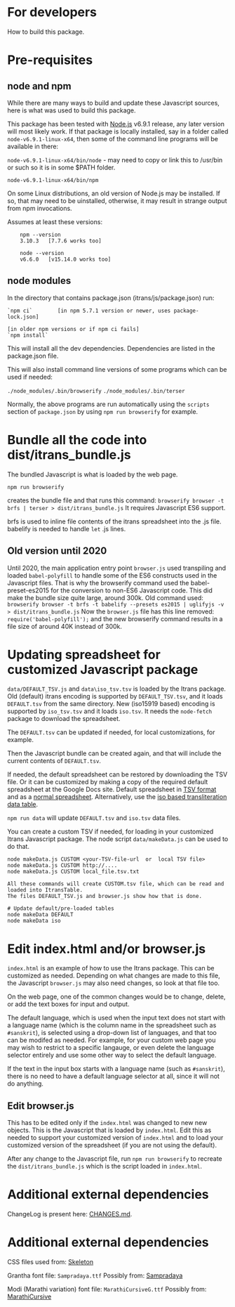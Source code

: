 # For developers

How to build this package.

# Pre-requisites

## node and npm

While there are many ways to build and update these Javascript sources, here is what was used to build this package.

This package has been tested with [Node.js](https://nodejs.org/en) v6.9.1 release, any later version will most likely work.
If that package is locally installed, say in a folder called `node-v6.9.1-linux-x64`, then some of the command line programs will be available in there:

`node-v6.9.1-linux-x64/bin/node` - may need to copy or link this to /usr/bin or such so it is in some $PATH folder.

`node-v6.9.1-linux-x64/bin/npm`

On some Linux distributions, an old version of Node.js may be installed. If so, that may need to be uinstalled, otherwise, it may result in strange output from npm invocations.

Assumes at least these versions:

```
    npm --version
    3.10.3   [7.7.6 works too]

    node --version
    v6.6.0   [v15.14.0 works too]
```

## node modules

In the directory that contains package.json (itrans/js/package.json)
run:

    `npm ci`        [in npm 5.7.1 version or newer, uses package-lock.json]

    [in older npm versions or if npm ci fails]
    `npm install`

This will install all the dev dependencies.
Dependencies are listed in the package.json file.

This will also install command line versions of some programs which can be used if needed:

`./node_modules/.bin/browserify`
`./node_modules/.bin/terser`

Normally, the above programs are run automatically using the `scripts` section of `package.json` by using `npm run browserify` for example.

# Bundle all the code into dist/itrans_bundle.js

The bundled Javascript is what is loaded by the web page.

`npm run browserify`

creates the bundle file and that runs this command:
`browserify browser -t brfs | terser > dist/itrans_bundle.js`
It requires Javascript ES6 support.

brfs is used to inline file contents of the itrans spreadsheet into the .js file.
babelify is needed to handle `let` .js lines.

## Old version until 2020

Until 2020, the main application entry point `browser.js` used transpiling and loaded `babel-polyfill` to handle some of the ES6 constructs used in the Javascript files.
That is why the browserify command used the babel-preset-es2015 for the conversion to non-ES6 Javascript code.
This did make the bundle size quite large, around 300k.
Old command used:
`browserify browser -t brfs -t babelify --presets es2015 | uglifyjs -v > dist/itrans_bundle.js`
Now the `browser.js` file has this line removed:
`require('babel-polyfill');`
and the new browserify command results in a file size of around 40K instead of 300k.

# Updating spreadsheet for customized Javascript package

`data/DEFAULT_TSV.js` and `data\iso_tsv.tsv` is loaded by the Itrans package.
Old (default) itrans encoding is supported by `DEFAULT_TSV.tsv`, and it loads `DEFAULT.tsv` from the same directory.
New (iso15919 based) encoding is supported by `iso_tsv.tsv` and it loads `iso.tsv`.
It needs the `node-fetch` package to download the spreadsheet.

The `DEFAULT.tsv` can be updated if needed, for local customizations, for example.

Then the Javascript bundle can be created again, and that will include the current contents of `DEFAULT.tsv`.

If needed, the default spreadsheet can be restored by downloading the TSV file.
Or it can be customized by making a copy of the required default spreadsheet at the Google Docs site.
Default spreadsheet in [TSV format](https://docs.google.com/spreadsheets/d/14wZl8zCa4khZV3El2VGoqurKBLGx21mbS-yORi4w7Qo/pub?gid=0&single=true&output=tsv)
and as a [normal spreadsheet](https://docs.google.com/spreadsheets/d/14wZl8zCa4khZV3El2VGoqurKBLGx21mbS-yORi4w7Qo/edit?usp=sharing).
Alternatively, use the [iso based transliteration data table](https://docs.google.com/spreadsheets/d/1PHC3EJ69PZ4U39LSWtjMJhOL7aVE5qdW8qANaPTKDW8/).

`npm run data`
will update `DEFAULT.tsv` and `iso.tsv` data files.

You can create a custom TSV if needed, for loading in your customized Itrans Javascript package. The node script `data/makeData.js` can be used to do that.

```
node makeData.js CUSTOM <your-TSV-file-url  or  local TSV file>
node makeData.js CUSTOM http://....
node makeData.js CUSTOM local_file.tsv.txt

All these commands will create CUSTOM.tsv file, which can be read and loaded into ItransTable.
The files DEFAULT_TSV.js and browser.js show how that is done.

# Update default/pre-loaded tables
node makeData DEFAULT
node makeData iso
```

# Edit index.html and/or browser.js

`index.html` is an example of how to use the Itrans package. This can be customized as needed.
Depending on what changes are made to this file, the Javascript `browser.js` may also need changes, so look at that file too.

On the web page, one of the common changes would be to change, delete, or add the text boxes for input and output.

The default language, which is used when the input text does not start with a language name (which is the column name in the spreadsheet such as `#sanskrit`), is selected using a drop-down list of languages, and that too can be modifed as needed.
For example, for your custom web page you may wish to restrict to a specific langauge, or even delete the language selector entirely and use some other way to select the default language.

If the text in the input box starts with a language name (such as `#sanskrit`), there is no need to have a default language selector at all, since it will not do anything.

## Edit browser.js

This has to be edited only if the `index.html` was changed to new new objects.
This is the Javascript that is loaded by `index.html`.
Edit this as needed to support your customized version of `index.html` and to load your customized version of the spreadsheet (if you are not using the default).

After any change to the Javascript file, run `npm run browserify` to recreate the `dist/itrans_bundle.js` which is the script loaded in `index.html`.

# Additional external dependencies

ChangeLog is present here: [CHANGES.md](CHANGES.md).

# Additional external dependencies

CSS files used from: [Skeleton](http://getskeleton.com/)

Grantha font file: `Sampradaya.ttf` Possibly from: [Sampradaya](https://github.com/triton/triton/blob/master/pkgs/data/fonts/sampradaya/default.nix)

Modi (Marathi variation) font file: `MarathiCursiveG.ttf` Possibly from: [MarathiCursive](https://github.com/MihailJP/MarathiCursive)
